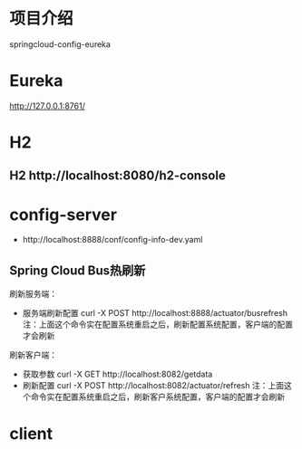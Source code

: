 # 项目介绍
springcloud-config-eureka



# Eureka
http://127.0.0.1:8761/



# H2

## H2 http://localhost:8080/h2-console



# config-server
- http://localhost:8888/conf/config-info-dev.yaml


##  Spring Cloud Bus热刷新

刷新服务端：
- 服务端刷新配置 curl -X POST http://localhost:8888/actuator/busrefresh
注：上面这个命令实在配置系统重启之后，刷新配置系统配置，客户端的配置才会刷新


刷新客户端：
- 获取参数 curl -X GET http://localhost:8082/getdata
- 刷新配置 curl -X POST  http://localhost:8082/actuator/refresh
注：上面这个命令实在配置系统重启之后，刷新客户系统配置，客户端的配置才会刷新



# client



